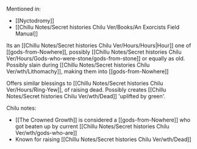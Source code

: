 Mentioned in:
- [[Nyctodromy]]
- [[Chillu Notes/Secret histories Chilu Ver/Books/An Exorcists Field Manual]]

Its an [[Chillu Notes/Secret histories Chilu Ver/Hours/Hours|Hour]] one of [[gods-from-Nowhere]], possibly [[Chillu Notes/Secret histories Chilu Ver/Hours/Gods-who-were-stone/gods-from-stone]] or equally as old.
Possibly slain during [[Chillu Notes/Secret histories Chilu Ver/wth/Lithomachy]], making them into [[gods-from-Nowhere]]

Offers similar blessings to [[Chillu Notes/Secret histories Chilu Ver/Hours/Ring-Yew]], of raising dead. Possibly creates [[Chillu Notes/Secret histories Chilu Ver/wth/Dead]] 'uplifted by green'.

Chilu notes:
- [[The Crowned Growth]] is considered a [[gods-from-Nowhere]] who got beaten up by current [[Chillu Notes/Secret histories Chilu Ver/wth/gods-who-are]]
- Known for raising [[Chillu Notes/Secret histories Chilu Ver/wth/Dead]]